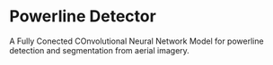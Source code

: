 # Powerline Detector

A Fully Conected COnvolutional Neural Network Model for powerline detection and segmentation from aerial imagery.
